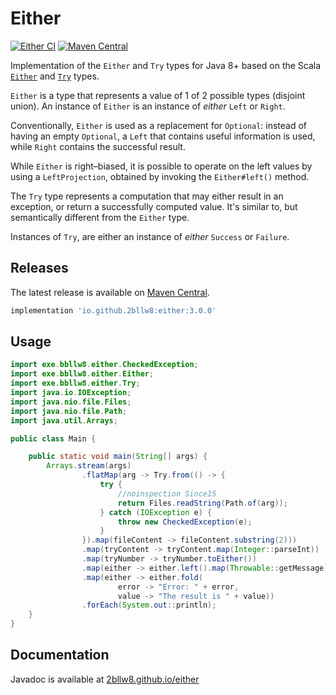 # Either

[![Either CI](https://github.com/2bllw8/either/actions/workflows/main.yml/badge.svg)](https://github.com/2bllw8/either/actions/workflows/main.yml)
[![Maven Central](https://img.shields.io/maven-central/v/io.github.2bllw8/either)](https://search.maven.org/artifact/io.github.2bllw8/either)

Implementation of the `Either` and `Try` types for Java 8+ based on the
Scala [`Either`](https://scala-lang.org/api/3.x/scala/util/Either.html)
and [`Try`](https://scala-lang.org/api/3.x/scala/util/Try.html) types.

`Either` is a type that represents a value of 1 of 2 possible types (disjoint union).
An instance of `Either` is an  instance of _either_ `Left` or `Right`.

Conventionally, `Either` is used as a replacement for `Optional`: instead of having an empty
`Optional`, a `Left` that contains useful information is used, while `Right` contains
the successful result.

While `Either` is right–biased, it is possible to operate on the left values by using a
`LeftProjection`, obtained by invoking the `Either#left()` method.

The `Try` type represents a computation that may either result in an exception, or
return a successfully computed value. 
It's similar to, but semantically different from the `Either` type.

Instances of `Try`, are either an instance of _either_ `Success` or `Failure`.

## Releases

The latest release is available on [Maven Central](https://search.maven.org/artifact/io.github.2bllw8/either/3.0.0/jar).

```groovy
implementation 'io.github.2bllw8:either:3.0.0'
```

## Usage

```java
import exe.bbllw8.either.CheckedException;
import exe.bbllw8.either.Either;
import exe.bbllw8.either.Try;
import java.io.IOException;
import java.nio.file.Files;
import java.nio.file.Path;
import java.util.Arrays;

public class Main {

    public static void main(String[] args) {
        Arrays.stream(args)
                .flatMap(arg -> Try.from(() -> {
                    try {
                        //noinspection Since15
                        return Files.readString(Path.of(arg));
                    } catch (IOException e) {
                        throw new CheckedException(e);
                    }
                }).map(fileContent -> fileContent.substring(2)))
                .map(tryContent -> tryContent.map(Integer::parseInt))
                .map(tryNumber -> tryNumber.toEither())
                .map(either -> either.left().map(Throwable::getMessage))
                .map(either -> either.fold(
                        error -> "Error: " + error,
                        value -> "The result is " + value))
                .forEach(System.out::println);
    }
}
```

## Documentation

Javadoc is available at [2bllw8.github.io/either](https://2bllw8.github.io/either)
